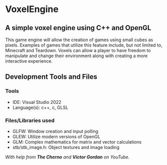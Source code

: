 # VoxelEngine
## A simple voxel engine using C++ and OpenGL
This game engine will allow the creation of games using small cubes as pixels. Examples of games that utilize this feature include, but not limited to, Minecraft and Teardown. Voxels can allow a player to have freedom to manipulate and change their environment along with creating a more interactive experience.
## Development Tools and Files
### Tools
- IDE: Visual Studio 2022
- Language(s): c++, c, GLSL
### Files/Libraries used
- GLFW: Window creation and input polling
- GLEW: Utilize modern versions of OpenGL
- GLM: Complex mathematics for matrix and vector calculations
- stb/stb_image.h: Object textures and image loading

_With help from **The Cherno** and **Victor Gordan** on YouTube._
